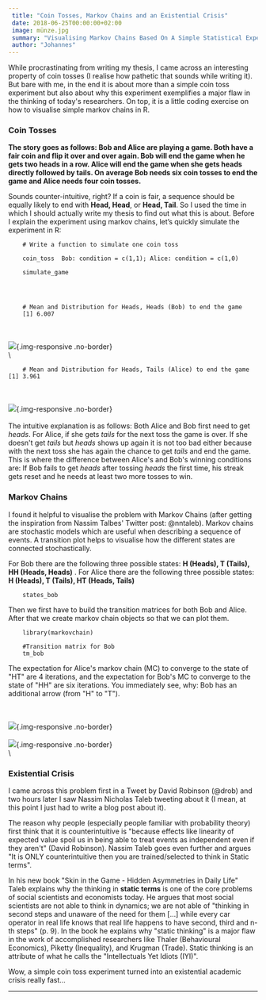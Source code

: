 ```yaml
---
 title: "Coin Tosses, Markov Chains and an Existential Crisis"
 date: 2018-06-25T00:00:00+02:00
 image: münze.jpg
 summary: "Visualising Markov Chains Based On A Simple Statistical Experiment"
 author: "Johannes"
---
```



While procrastinating from writing my thesis, I came across an
interesting property of coin tosses (I realise how pathetic that sounds
while writing it). But bare with me, in the end it is about more than a
simple coin toss experiment but also about why this experiment
exemplifies a major flaw in the thinking of today's researchers. On top,
it is a little coding exercise on how to visualise simple markov chains
in R.

### Coin Tosses

**The story goes as follows: Bob and Alice are playing a game. Both have
a fair coin and flip it over and over again. Bob will end the game when
he gets two heads in a row. Alice will end the game when she gets heads
directly followed by tails. On average Bob needs six coin tosses to end
the game and Alice needs four coin tosses.**

Sounds counter-intuitive, right? If a coin is fair, a sequence should be
equally likely to end with **Head, Head**, or **Head, Tail**. So I used
the time in which I should actually write my thesis to find out what
this is about. Before I explain the experiment using markov chains,
let’s quickly simulate the experiment in R:

     
         
        # Write a function to simulate one coin toss 

        coin_toss  Bob: condition = c(1,1); Alice: condition = c(1,0) 
        
        simulate_game  

        

     
        # Mean and Distribution for Heads, Heads (Bob) to end the game 
        [1] 6.007 
        

\
\
![](hist_bob.JPG){.img-responsive
.no-border}\
\
     
        # Mean and Distribution for Heads, Tails (Alice) to end the game  
    [1] 3.961 
        
        

\
\
![](hist_alice.JPG){.img-responsive
.no-border}\
\
The intuitive explanation is as follows: Both Alice and Bob first need
to get *heads*. For Alice, if she gets *tails* for the next toss the
game is over. If she doesn't get *tails* but *heads* shows up again it
is not too bad either because with the next toss she has again the
chance to get *tails* and end the game. This is where the difference
between Alice's and Bob's winning conditions are: If Bob fails to get
*heads* after tossing *heads* the first time, his streak gets reset and
he needs at least two more tosses to win.

### Markov Chains

I found it helpful to visualise the problem with Markov Chains (after
getting the inspiration from Nassim Talbes' Twitter post: @nntaleb).
Markov chains are stochastic models which are useful when describing a
sequence of events. A transition plot helps to visualise how the
different states are connected stochastically.

For Bob there are the following three possible states: **H (Heads), T
(Tails), HH (Heads, Heads)** . For Alice there are the following three
possible states: **H (Heads), T (Tails), HT (Heads, Tails)**

     
         
        
        states_bob  
        

Then we first have to build the transition matrices for both Bob and
Alice. After that we create markov chain objects so that we can plot
them.

     
         
        
        library(markovchain) 
        
        #Transition matrix for Bob 
        tm_bob  
        

The expectation for Alice's markov chain (MC) to converge to the state
of "HT" are 4 iterations, and the expectation for Bob's MC to converge
to the state of "HH" are six iterations. You immediately see, why: Bob
has an additional arrow (from "H" to "T").

\
\
![](tp_bob.JPG){.img-responsive
.no-border}\
\
![](tp_alice.JPG){.img-responsive
.no-border}\
\
### Existential Crisis

I came across this problem first in a Tweet by David Robinson (@drob)
and two hours later I saw Nassim Nicholas Taleb tweeting about it (I
mean, at this point I just had to write a blog post about it).

The reason why people (especially people familiar with probability
theory) first think that it is counterintuitive is "because effects like
linearity of expected value spoil us in being able to treat events as
independent even if they aren't" (David Robinson). Nassim Taleb goes
even further and argues "It is ONLY counterintuitive then you are
trained/selected to think in Static terms".

In his new book "Skin in the Game - Hidden Asymmetries in Daily Life"
Taleb explains why the thinking in **static terms** is one of the core
problems of social scientists and economists today. He argues that most
social scientists are not able to think in dynamics; we are not able of
"thinking in second steps and unaware of the need for them \[...\] while
every car operator in real life knows that real life happens to have
second, third and n-th steps" (p. 9). In the book he explains why
"static thinking" is a major flaw in the work of accomplished
researchers like Thaler (Behavioural Economics), Piketty (Inequality),
and Krugman (Trade). Static thinking is an attribute of what he calls
the "Intellectuals Yet Idiots (IYI)".

Wow, a simple coin toss experiment turned into an existential academic
crisis really fast...

------------------------------------------------------------------------


